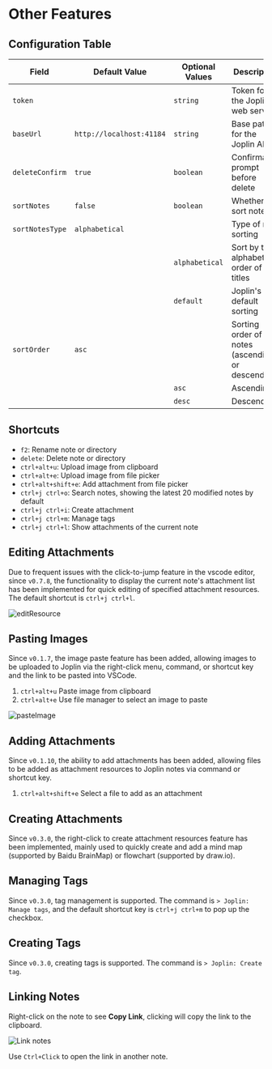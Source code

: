 # Other Features

## Configuration Table

| Field           | Default Value            | Optional Values | Description                                      |
| --------------- | ------------------------ | --------------- | ------------------------------------------------ |
| `token`         |                          | `string`        | Token for the Joplin web service                 |
| `baseUrl`       | `http://localhost:41184` | `string`        | Base path for the Joplin API                     |
| `deleteConfirm` | `true`                   | `boolean`       | Confirmation prompt before delete                |
| `sortNotes`     | `false`                  | `boolean`       | Whether to sort notes                            |
| `sortNotesType` | `alphabetical`           |                 | Type of note sorting                             |
|                 |                          | `alphabetical`  | Sort by the alphabetical order of titles         |
|                 |                          | `default`       | Joplin's default sorting                         |
| `sortOrder`     | `asc`                    |                 | Sorting order of notes (ascending or descending) |
|                 |                          | `asc`           | Ascending                                        |
|                 |                          | `desc`          | Descending                                       |

## Shortcuts

- `f2`: Rename note or directory
- `delete`: Delete note or directory
- `ctrl+alt+u`: Upload image from clipboard
- `ctrl+alt+e`: Upload image from file picker
- `ctrl+alt+shift+e`: Add attachment from file picker
- `ctrl+j ctrl+o`: Search notes, showing the latest 20 modified notes by default
- `ctrl+j ctrl+i`: Create attachment
- `ctrl+j ctrl+m`: Manage tags
- `ctrl+j ctrl+l`: Show attachments of the current note

## Editing Attachments

Due to frequent issues with the click-to-jump feature in the vscode editor, since `v0.7.8`, the functionality to display the current note's attachment list has been implemented for quick editing of specified attachment resources. The default shortcut is `ctrl+j ctrl+l`.

![editResource](/images/editResource.gif)

## Pasting Images

Since `v0.1.7`, the image paste feature has been added, allowing images to be uploaded to Joplin via the right-click menu, command, or shortcut key and the link to be pasted into VSCode.

1. `ctrl+alt+u` Paste image from clipboard
2. `ctrl+alt+e` Use file manager to select an image to paste

![pasteImage](/images/pasteImage.gif)

## Adding Attachments

Since `v0.1.10`, the ability to add attachments has been added, allowing files to be added as attachment resources to Joplin notes via command or shortcut key.

1. `ctrl+alt+shift+e` Select a file to add as an attachment

## Creating Attachments

Since `v0.3.0`, the right-click to create attachment resources feature has been implemented, mainly used to quickly create and add a mind map (supported by Baidu BrainMap) or flowchart (supported by draw\.io).

## Managing Tags

Since `v0.3.0`, tag management is supported. The command is `> Joplin: Manage tags`, and the default shortcut key is `ctrl+j ctrl+m` to pop up the checkbox.

## Creating Tags

Since `v0.3.0`, creating tags is supported. The command is `> Joplin: Create tag`.

## Linking Notes

Right-click on the note to see **Copy Link**, clicking will copy the link to the clipboard.

![Link notes](/images/copy-link.gif)

Use `Ctrl+Click` to open the link in another note.
